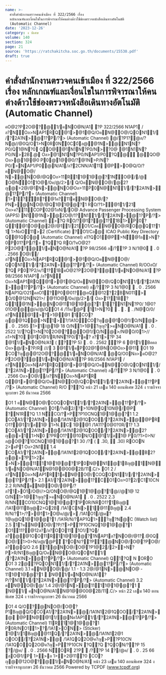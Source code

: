 ```yaml
---
name: >-
  คำสั่งสำนักงานตรวจคนเข้าเมือง ที่ 322/2566 เรื่อง
  หลักเกณฑ์และเงื่อนไขในการพิจารณาให้คนต่างด้าวใช้ช่องตรวจหนังสือเดินทางอัตโนมัติ
  (Automatic Channel)
date: '2023-12-26'
category: ง พิเศษ
volume: 140
section: 324
page: 21
source: 'https://ratchakitcha.soc.go.th/documents/15530.pdf'
draft: true
---
```


# คำสั่งสำนักงานตรวจคนเข้าเมือง ที่ 322/2566 เรื่อง หลักเกณฑ์และเงื่อนไขในการพิจารณาให้คนต่างด้าวใช้ช่องตรวจหนังสือเดินทางอัตโนมัติ (Automatic Channel)

คO@2?P2O@?@1/คNO@N/A1 ?P 322/2566 N1AP1 /ล?N์Oล>NAP1RQ@1>@1@Q/OคN@O@/QON11/ /?2A1N>@1?P/?> (Automatic Channel) @/?P1?@ล/?N้@//@0Q/O1>N0R0N็0C0์ล@@1N>@N1N?P0/Q1@N?0 QO@@1N1N?P0/N>?0@ @1N1N?P0/N>2B.@ Oล>@1N1N?P0/NAP1/P0?Q@ @QO@ Oล>@1@@0 P0@1@@0/?@1N>P/N?P0/>NAP1/P0@N/A1/ล?2CNN/A111 @P>O@Q/O/?คN@O@/ N>@NO@/@QOล>11R11@1@@?1N็O@//@ O@N็O11O@/0ค/@/2>/ Q/OคN@O@/@2?ญ@>2@/@1N>@NO@Oล>11P0N@N11//?2A1N>@1?P/?> (Automatic Channel) 1>1?ัB?@1ค?11คN@O@/?PN>@NO@/@Q1@1@@?1 RO/?1>@11/21 Oล>ค?11COP02@1ลN//O@ Advance Passenger Processing System (APPS) N1@1N>@2O@/1?N11//?2A1N>@1?P/?> (Automatic Channel) >?Q RO/?@1?@1?1B1>P0?Q1@1O@@2@/@11/21O1/CลคN@O@/RO@Q1?11 1>NลO11>2์ (Certificate) ?O1/Cล@ ICAO Public Key Directory Q@1QO@ (Automatic Channel) ค1?QO1@P>N็@1ล>N?0P01?P/?> ?Q?Q RO/?คO@2?P2O@?@1/คNO@N/A1 ?P 98/2566 ล/??P 3 N/1@0  . 0 . 2566 O@//ล?N์Oล>NAP1RQ@1>@1@Q/OคN@O@/ QON11//?2A1N>@1?P/?> (Automatic Channel) R/OOลO/ ?Q P0?P2/ค/11?1BคO@2?P2O@?@1/คNO@N/A1 ?P 98/2566 N1AP1 /ล?N์ Oล>NAP1RQ@1>@1@Q/OคN@O@/QON11//?2A1N>@1?P/?> (Automatic Channel) ล/??P 3 N/1@0  . 0 . 2566 NAP1Q/O21คลO1?P0@01?@ลQ@12?2BN011> O/0@12NN21>/ @11O@/0ค/@/2>/ Oล>1?1B?Q1@1N>@NO@111@1@@?1 1?N1N?P0/ 1@0?01O@@@/ค/@/QO1 4 /11ค/@P 11>N?0  .  .  . /N@O/0/ล?N์@1>?>1@@1 1CO?ญ@@1Q@>N็1>?/1A1OCO?ญ@@1O@1/O/N@>  . 0 . 2565 1>1/@1@ 18 O/N1>1@?ญญ?>คNO@N/A1  . 0 . 2522 1//?Q1>N?02O@?@O@1/O/N@>/N@O/01>//ล1>N?0 @1O@1/R/NN?P0/?ค? ล?1>?P 34 @11/คNO@N/A1 ( ??P 5)  . 0 . 2562 ?P 6 @11/Bคคล Oล>@/>?P/R /// 3 @11/คP02@1@NO@Oล>@11 O1 19 CO?ญ@@12O@?@1/คNO@N/A1 @Q/O0Nล>คO@2?P2O@?@1/คNO@N/A1?P 98/2566 N1AP1 /ล?N์Oล>NAP1RQ@1>@1@Q/OคN@O@/QON11//?2A1N>@1?P/?> (Automatic Channel) ล/??P 3 N/1@0  . 0 . 2566 Oล>O@//ล?N์Oล>NAP1R Q@1>@1@Q/OคN@O@/QON11//?2A1N>@1?P/?> (Automatic Channel) R/O ??Q หน้า 21 เลม 140 ตอนพิเศษ 324 ง ราชกิจจานุเบกษา 26 ธันวาคม 2566

O1 1 คN@O@/COQON11//?2A1N>@1?P/?> (Automatic Channel) O1/?คB2/?>10N@Q10N@/@P ?N1R?Q 1.1 N็CO/?>P?P10CNQ1@1@@?1 1.2 COA1/?2A1N>@/1A1N12@1QOO/?2A1N>@@PRO1?@11/ล1@ 1>N.C 1@@1 /1A11?0@0?0R/1? 1.3 COA1/?2A1N>@/1A1N12@1QOO/?2A1N>@2?ญ@>11>N0 ?PRO1?@10N/O@11/ล1@ P0/?1>0>N/ล@O@?10CNQ1@1@@?1 30 /? (  .30,  .30) ROON 2>คP1์ Oล>2N1 1.4 COA1/?2A1N>@/1A1N12@1QOO/?2A1N>@B2?ญ@>?P1>2ค์ >N>@1111@1@@?1P0N@N1@1Bญ@1N@1/คNO@N/A1N@1@@00@2B/11.C/> O1 2 /ล?N์Oล>NAP1R1คN@O@/COQON11//?2A1N>@1?P/?> 2.1 A1/?2A1N>@1?CO1Oล>0?2/C1์10CN 2.2 R/NN็คN@O@/@P/?ล?1>O1/O@//>Q/ONO@/@Q1@1@@?1@//@1@ 12 O/N1>1@?ญญ?>คNO@N/A1  . 0 . 2522 2.3 R/NN็CO10CNQ1@1@@?1P0R/NRO1?1Bญ@ /1A1@11Bญ@2>Q2B /1A1CN>1@11Bญ@ 2.4 R/N/?1>/?>@11>O@ค/@/> /1A1O1/@ค?1@ญ@Q1@1@@?1 /1A1R/N/?AP1Q1>?ญ?N้@C (Watch list) 2.5 1?คN@O@/?P/?>P?P10CNQ1@1@@?1 O111?@12ล?/ล?OO11 1O1/?Q/ล?@@1OO11R11@1@@?1NAP1ล?NO@/@1?.@0QO@/1>0>N/ล@/@Pี ?ON/??P?@NO@/O@?PO@/ล?@Q/O 2.6 ?@NO@/O@?P1@2/2>>N?P>R/N1Bญ@Q/OคN@O@/QON11/ /?2A1N>@1?P/?> (Automatic Channel) Q1?Q N ORO O1 3 2@?PQON11//?2A1N>@1?P/?> (Automatic Channel) 3.1 คN@O@/@/ 1.1 - 1.3 2@/@1N>@NO@ - 111@1@@?1  N@1/คNO@N/A1?P/?N11//?2A1N>@1?P/?> (Automatic Channel) 3.2 คN@O@/@/ 1.4 2@/@1N>@1111@1@@?1  N@1/ คNO@N/A1N@1@@00@2B/11.C/> หน้า 22 เลม 140 ตอนพิเศษ 324 ง ราชกิจจานุเบกษา 26 ธันวาคม 2566

O1 4 Q/O?@NO@/O@?P1Bญ@Q/OCOA1/?2A1N>@/1A1N12@1QOO/?2A1N>@ @PN@@11/@Nค1AP11//?2A1N>@1?P/?> (Automatic Channel) 11R11@1@@?1 P0R/NO11>?/1A1>ON> (Sticker) 1@1/1Bญ@@11Q/?2A1N>@/1A1N12@1 QOO/?2A1N>@ /1A1QQ2O@ค?ญ>P?P10CN /1A1QOQ2O@ค?ญ>P?P10CN ?Q?Q ?QON/??P 15 ?/@ค/  . 0 . 2566 N็OR 2?P  /??P 14 ?/@ค/  . 0 . 25 66 ลO@1/P 1>>ล 1>>2@11?0 CO?ญ@@12O@?@1/คNO@N/A1 หน้า 23 เลม 140 ตอนพิเศษ 324 ง ราชกิจจานุเบกษา 26 ธันวาคม 2566 Powered by TCPDF (www.tcpdf.org)
